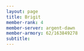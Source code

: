 ```yaml
---
layout: page
title: Brigit
member-rank: 4
member-server: argent-dawn
member-armory: 62/163849278
subtitle: 
---
```



